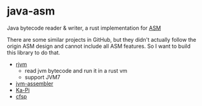 # java-asm

Java bytecode reader & writer, a rust implementation for [ASM](https://gitlab.ow2.org/asm/asm)

There are some similar projects in GitHub, but they didn't actually follow the origin ASM design and 
cannot include all ASM features. So I want to build this library to do that.

- [rjvm](https://github.com/andreabergia/rjvm)
  - read jvm bytecode and run it in a rust vm
  - support JVM7
- [jvm-assembler](https://github.com/kenpratt/jvm-assembler)
- [Ka-Pi](https://github.com/ChAoSUnItY/Ka-Pi)
- [cfsp](https://github.com/ChAoSUnItY/cfsp)
